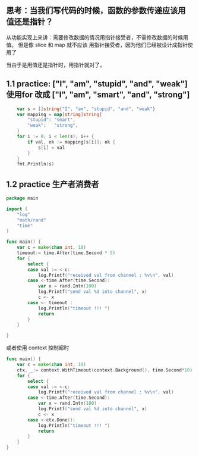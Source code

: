 ## 思考：当我们写代码的时候，函数的参数传递应该用 值还是指针？
从功能实现上来讲：需要修改数据的情况用指针接受者，不需修改数据的时候用值。
但是像 slice 和 map 就不应该 用指针接受者，因为他们已经被设计成指针使用了

当由于是用值还是指针时，用指针就对了。


## 1.1 practice:  ["I", "am", "stupid", "and", "weak"]  使用for 改成 ["I", "am", "smart", "and", "strong"]
```go
	var s = []string{"I", "am", "stupid", "and", "weak"}
	var mapping = map[string]string{
		"stupid": "smart",
		"weak":   "strong",
	}
	for i := 0; i < len(s); i++ {
		if val, ok := mapping[s[i]]; ok {
			s[i] = val
		}
	}
	fmt.Println(s)
```

## 1.2 practice 生产者消费者
```go
package main

import (
	"log"
	"math/rand"
	"time"
)

func main() {
	var c = make(chan int, 10)
	timeout:= time.After(time.Second * 5)
	for {
		select {
		case val := <-c:
			log.Printf("received val from channel : %v\n", val)
		case <-time.After(time.Second):
			var x = rand.Intn(100)
			log.Printf("send val %d into channel", x)
			c <- x
		case <- timeout :
			log.Println("timeout !!! ")
			return 
		}
	}

}
```

或者使用 context 控制超时

```go
func main() {
	var c = make(chan int, 10)
	ctx, _:= context.WithTimeout(context.Background(), time.Second*10)
	for {
		select {
		case val := <-c:
			log.Printf("received val from channel : %v\n", val)
		case <-time.After(time.Second):
			var x = rand.Intn(100)
			log.Printf("send val %d into channel", x)
			c <- x
		case <-ctx.Done():
			log.Println("timeout !!! ")
			return
		}
	}
}
```